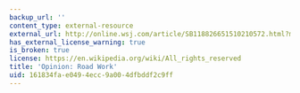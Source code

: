 ```yaml
---
backup_url: ''
content_type: external-resource
external_url: http://online.wsj.com/article/SB118826651510210572.html?mod=todays_us_opinion
has_external_license_warning: true
is_broken: true
license: https://en.wikipedia.org/wiki/All_rights_reserved
title: 'Opinion: Road Work'
uid: 161834fa-e049-4ecc-9a00-4dfbddf2c9ff
---
```


